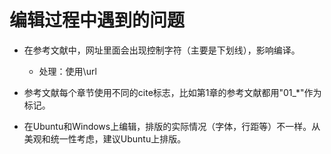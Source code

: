 # 编辑过程中遇到的问题

* 在参考文献中，网址里面会出现控制字符（主要是下划线），影响编译。
  * 处理：使用\url

* 参考文献每个章节使用不同的cite标志，比如第1章的参考文献都用"01_*"作为标记。

* 在Ubuntu和Windows上编辑，排版的实际情况（字体，行距等）不一样。从美观和统一性考虑，建议Ubuntu上排版。
